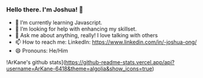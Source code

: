 ### Hello there. I'm Joshua! 👋

- 🌱 I’m currently learning Javascript.
- 🤔 I’m looking for help with enhancing my skillset.
- 💬 Ask me about anything, really! I love talking with others
- 📫 How to reach me: LinkedIn: https://www.linkedin.com/in/-joshua-ong/
- 😄 Pronouns: He/Him

!ArKane's github stats](https://github-readme-stats.vercel.app/api?username=ArKane-6418&theme=algolia&show_icons=true)

